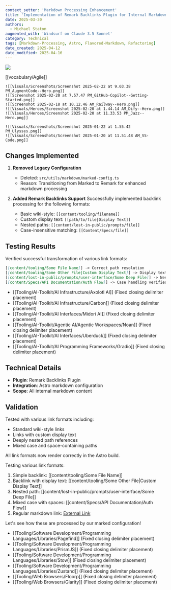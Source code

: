 ```yaml
---
context_setter: 'Markdown Processing Enhancement'
title: 'Implementation of Remark Backlinks Plugin for Internal Markdown Links'
date: 2025-03-30
authors:
  - Michael Staton
augmented_with: 'Windsurf on Claude 3.5 Sonnet'
category: Technical
tags: [Markdown-Processing, Astro, Flavored-Markdown, Refactoring]
date_created: 2025-04-12
date_modified: 2025-04-16
---
```


![](https://i.imgur.com/ueZ058L.png)

[[vocabulary/Agile]]

```litegal
![[Visuals/Screenshots/Screenshot 2025-02-22 at 9.03.38 PM_AugmentCode--Hero.png]]
![[Screenshot 2025-02-20 at 7.57.47 PM_GitHub-Copilot--Getting-Started.png]]
![[Screenshot 2025-02-18 at 10.12.46 AM_Railway--Hero.png]]
![[Visuals/Heroes/Screenshot 2025-02-20 at 1.44.14 AM_Dify--Hero.png]]
![[Visuals/Heroes/Screenshot 2025-02-20 at 11.33.53 PM_Jazz--Hero.png]]
```

```litegal
![[Visuals/Screenshots/Screenshot 2025-01-22 at 1.55.42 PM_Ulysses.png]]
![[Visuals/Screenshots/Screenshot 2025-01-20 at 11.51.48 AM_VS-Code.png]]
```



## Changes Implemented

1. **Removed Legacy Configuration**
   - Deleted: `src/utils/markdown/marked-config.ts`
   - Reason: Transitioning from Marked to Remark for enhanced markdown processing

2. **Added Remark Backlinks Support**
   Successfully implemented backlink processing for the following formats:
   - Basic wiki-style: `[[content/tooling/filename]]`
   - Custom display text: `[[path/to/file|Display Text]]`
   - Nested paths: `[[content/lost-in-public/prompts/file]]`
   - Case-insensitive matching: `[[Content/Specs/file]]`


## Testing Results

Verified successful transformation of various link formats:

```markdown
[[content/tooling/Some File Name]] -> Correct path resolution
[[content/tooling/Some Other File|Custom Display Text]] -> Display text preserved
[[content/lost-in-public/prompts/user-interface/Some Deep File]] -> Nested paths working
[[content/Specs/API Documentation/Auth Flow]] -> Case handling verified
```

- [[Tooling/AI-Toolkit/AI Infrastructure/Axolotl AI]] (Fixed closing delimiter placement)
- [[Tooling/AI-Toolkit/AI Infrastructure/Carbon]] (Fixed closing delimiter placement)
- [[Tooling/AI-Toolkit/AI Interfaces/Midori AI]] (Fixed closing delimiter placement)
- [[Tooling/AI-Toolkit/Agentic AI/Agentic Workspaces/Noan]] (Fixed closing delimiter placement)
- [[Tooling/AI-Toolkit/AI Interfaces/Uberduck]] (Fixed closing delimiter placement)
- [[Tooling/AI-Toolkit/AI Programming Frameworks/Gradio]] (Fixed closing delimiter placement)

## Technical Details

- **Plugin**: Remark Backlinks Plugin
- **Integration**: Astro markdown configuration
- **Scope**: All internal markdown content

## Validation

Tested with various link formats including:
- Standard wiki-style links
- Links with custom display text
- Deeply nested path references
- Mixed case and space-containing paths

All link formats now render correctly in the Astro build.

Testing various link formats:

1. Simple backlink: [[content/tooling/Some File Name]]
2. Backlink with display text: [[content/tooling/Some Other File|Custom Display Text]]
3. Nested path: [[content/lost-in-public/prompts/user-interface/Some Deep File]]
4. Mixed case with spaces: [[content/Specs/API Documentation/Auth Flow]]
5. Regular markdown link: [External Link](https://example.com)

Let's see how these are processed by our marked configuration!

- [[Tooling/Software Development/Programming Languages/Libraries/Pagefind]] (Fixed closing delimiter placement)
- [[Tooling/Software Development/Programming Languages/Libraries/PrismJS]] (Fixed closing delimiter placement)
- [[Tooling/Software Development/Programming Languages/Libraries/Stow]] (Fixed closing delimiter placement)
- [[Tooling/Software Development/Programming Languages/Libraries/Zustand]] (Fixed closing delimiter placement)
- [[Tooling/Web Browsers/Floorp]] (Fixed closing delimiter placement)
- [[Tooling/Web Browsers/Glarity]] (Fixed closing delimiter placement)
